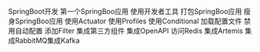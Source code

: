 SpringBoot开发
  第一个SpringBoo应用
使用开发者工具
  打包SpringBoo应用
瘦身SpringBoo应用
使用Actuator
  使用Profiles
  使用Conditional
  加载配置文件
  禁用自动配置
  添加Filter
 集成第三方组件
   集成OpenAPI
   访问Redis
    集成Artemis
    集成RabbitMQ集成Kafka


